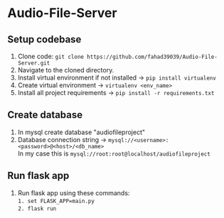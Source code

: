 # Audio-File-Server

## Setup codebase
1. Clone code:
      `git clone https://github.com/fahad39039/Audio-File-Server.git`
2. Navigate to the cloned directory.
3. Install virtual environment if not installed -> `pip install virtualenv`
4. Create virtual environment -> `virtualenv <env_name>`
5. Install all project requirements -> `pip install -r requirements.txt`

## Create database
1. In mysql create database "audiofileproject"
2. Database connection string -> `mysql://<username>:<password>@<host>/<db_name>`
<br>In my case this is `mysql://root:root@localhost/audiofileproject`

## Run flask app
1. Run flask app using these commands:<br>`1. set FLASK_APP=main.py` <br> `2. flask run`
